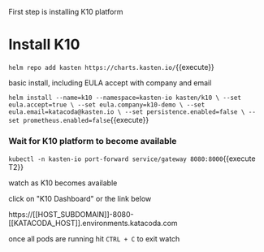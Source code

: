 First step is installing K10 platform
# Install K10

`helm repo add kasten https://charts.kasten.io/`{{execute}}

basic install, including EULA accept with company and email

`helm install --name=k10 --namespace=kasten-io kasten/k10 \
  --set eula.accept=true \
  --set eula.company=k10-demo \
  --set eula.email=katacoda@kasten.io \
  --set persistence.enabled=false \
  --set prometheus.enabled=false`{{execute}}

### Wait for K10 platform to become available
`kubectl -n kasten-io port-forward service/gateway 8080:8000`{{execute T2}}

watch as K10 becomes available

click on "K10 Dashboard" or the link below

https://[[HOST_SUBDOMAIN]]-8080-[[KATACODA_HOST]].environments.katacoda.com

once all pods are running hit `CTRL + C` to exit watch
